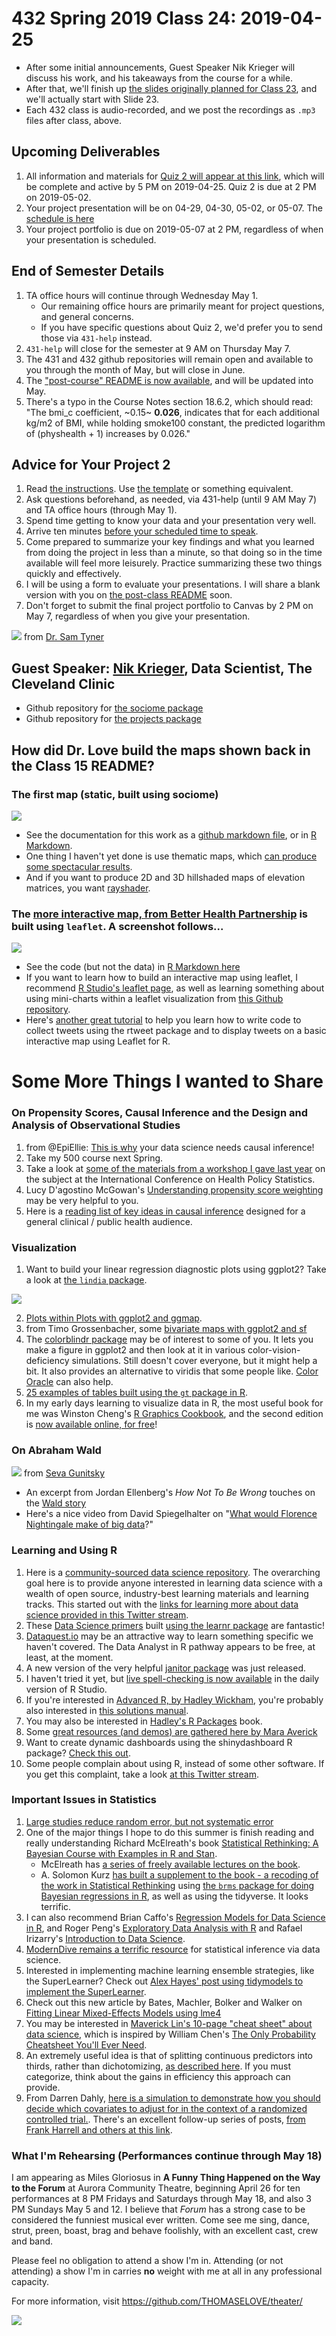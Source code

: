 # 432 Spring 2019 Class 24: 2019-04-25

- After some initial announcements, Guest Speaker Nik Krieger will discuss his work, and his takeaways from the course for a while.
- After that, we'll finish up [the slides originally planned for Class 23](https://github.com/THOMASELOVE/2019-432/blob/master/slides/class24/432_2019_slides23.pdf), and we'll actually start with Slide 23.
- Each 432 class is audio-recorded, and we post the recordings as `.mp3` files after class, above.

## Upcoming Deliverables

1. All information and materials for [Quiz 2 will appear at this link](https://github.com/THOMASELOVE/2019-432/tree/master/quizzes/quiz2), which will be complete and active by 5 PM on 2019-04-25. Quiz 2 is due at 2 PM on 2019-05-02.
2. Your project presentation will be on 04-29, 04-30, 05-02, or 05-07. The [schedule is here](https://github.com/THOMASELOVE/2019-432/blob/master/projects/project2/project2-schedule.md)
3. Your project portfolio is due on 2019-05-07 at 2 PM, regardless of when your presentation is scheduled.

## End of Semester Details

1. TA office hours will continue through Wednesday May 1. 
    - Our remaining office hours are primarily meant for project questions, and general concerns. 
    - If you have specific questions about Quiz 2, we'd prefer you to send those via `431-help` instead.
2. `431-help` will close for the semester at 9 AM on Thursday May 7.
3. The 431 and 432 github repositories will remain open and available to you through the month of May, but will close in June.
4. The ["post-course" README is now available](https://github.com/THOMASELOVE/2019-432/tree/master/slides/post-class), and will be updated into May.
5. There's a typo in the Course Notes section 18.6.2, which should read: "The bmi_c coefficient, ~0.15~ **0.026**, indicates that for each additional kg/m2 of BMI, while holding smoke100 constant, the predicted logarithm of (physhealth + 1) increases by 0.026."

## Advice for Your Project 2

1. Read [the instructions](https://github.com/THOMASELOVE/2019-432/tree/master/projects/project2). Use [the template](https://github.com/THOMASELOVE/2019-432/blob/master/projects/project2/project2-template-432-2019.Rmd) or something equivalent.
2. Ask questions beforehand, as needed, via 431-help (until 9 AM May 7) and TA office hours (through May 1).
3. Spend time getting to know your data and your presentation very well.
4. Arrive ten minutes [before your scheduled time to speak](https://github.com/THOMASELOVE/2019-432/blob/master/projects/project2/project2-schedule.md).
5. Come prepared to summarize your key findings and what you learned from doing the project in less than a minute, so that doing so in the time available will feel more leisurely. Practice summarizing these two things quickly and effectively.
6. I will be using a form to evaluate your presentations. I will share a blank version with you on [the post-class README](https://github.com/THOMASELOVE/2019-432/tree/master/slides/post-class) soon.
7. Don't forget to submit the final project portfolio to Canvas by 2 PM on May 7, regardless of when you give your presentation.

![](https://github.com/THOMASELOVE/2019-432/blob/master/slides/class24/figures/tyner.PNG) from [Dr. Sam Tyner](https://twitter.com/sctyner/status/1119341854426845186?s=11)

## Guest Speaker: [Nik Krieger](https://twitter.com/nik_krieger), Data Scientist, The Cleveland Clinic

- Github repository for [the sociome package](https://github.com/NikKrieger/sociome)
- Github repository for [the projects package](https://github.com/NikKrieger/projects)

## How did Dr. Love build the maps shown back in the Class 15 README?

### The first map (static, built using sociome)

![](https://github.com/THOMASELOVE/2019-432/blob/master/slides/class15/cuyahoga_adi_map.png)

- See the documentation for this work as a [github markdown file](https://github.com/THOMASELOVE/2019-432/blob/master/slides/class24/map_example_sociome_TEL/Ohio_sociome_by_tract.md), or in [R Markdown](https://github.com/THOMASELOVE/2019-432/blob/master/slides/class24/map_example_sociome_TEL/Ohio_sociome_by_tract.Rmd).
- One thing I haven't yet done is use thematic maps, which [can produce some spectacular results](https://github.com/mtennekes/tmap).
- And if you want to produce 2D and 3D hillshaded maps of elevation matrices, you want [rayshader](https://www.rayshader.com/).

### The [more interactive map, from Better Health Partnership](http://betterhealthpartnership.org/data_center/report_22/maps/report22_overweight_obesity_map.asp) is built using `leaflet`. A screenshot follows...

![](https://github.com/THOMASELOVE/2019-432/blob/master/slides/class15/screenshot.PNG)

- See the code (but not the data) in [R Markdown here](https://github.com/THOMASELOVE/2019-432/blob/master/slides/class24/map_leaflet_TEL/leaflet_map_overweightorobese_rates.Rmd)
- If you want to learn how to build an interactive map using leaflet, I recommend [R Studio's leaflet page](https://rstudio.github.io/leaflet/), as well as learning something about using mini-charts within a leaflet visualization from [this Github repository](https://github.com/rte-antares-rpackage/leaflet.minicharts).
- Here's [another great tutorial](https://github.com/momiji15/apptomap/tree/master/R%20Ready%20to%20Map) to help you learn how to write code to collect tweets using the rtweet package and to display tweets on a basic interactive map using Leaflet for R.

# Some More Things I wanted to Share

### On Propensity Scores, Causal Inference and the Design and Analysis of Observational Studies

1. from @EpiEllie: [This is why](https://twitter.com/EpiEllie/status/1095864462664495105) your data science needs causal inference!
2. Take my 500 course next Spring.
3. Take a look at [some of the materials from a workshop I gave last year](https://github.com/THOMASELOVE/ichps2018) on the subject at the International Conference on Health Policy Statistics.
4. Lucy D'agostino McGowan's [Understanding propensity score weighting](https://livefreeordichotomize.com/2019/01/17/understanding-propensity-score-weighting/) may be very helpful to you.
5. Here is a [reading list of key ideas in causal inference](https://docs.google.com/document/d/1a-_VYQrZDLIAWCUs_JKvnwNT2onn-rIiLh69W53fh1o/edit) designed for a general clinical / public health audience.

### Visualization

1. Want to build your linear regression diagnostic plots using ggplot2? Take a look at [the `lindia` package](https://github.com/yeukyul/lindia).

![](https://github.com/THOMASELOVE/2019-432/blob/master/slides/class24/figures/lindia.png)

2. [Plots within Plots with ggplot2 and ggmap](https://statisticaloddsandends.wordpress.com/2019/02/24/plots-within-plots-with-ggplot2-and-ggmap/).
3. from Timo Grossenbacher, some [bivariate maps with ggplot2 and sf](https://timogrossenbacher.ch/2019/04/bivariate-maps-with-ggplot2-and-sf/)
4. The [colorblindr package](https://github.com/clauswilke/colorblindr) may be of interest to some of you. It lets you make a figure in ggplot2 and then look at it in various color-vision-deficiency simulations. Still doesn't cover everyone, but it might help a bit. It also provides an alternative to viridis that some people like. [Color Oracle](https://colororacle.org/) can also help.
5. [25 examples of tables built using the `gt` package in R](https://frm1789.github.io/gt_examples/).
6. In my early days learning to visualize data in R, the most useful book for me was Winston Cheng's [R Graphics Cookbook](https://r-graphics.org/), and the second edition is [now available online, for free](https://r-graphics.org/)!

### On Abraham Wald 

![](https://github.com/THOMASELOVE/2019-432/blob/master/slides/class24/figures/wald.PNG) from [Seva Gunitsky](https://twitter.com/SevaUT/status/1097880873368801287)

- An excerpt from Jordan Ellenberg's *How Not To Be Wrong* touches on the [Wald story](https://medium.com/@penguinpress/an-excerpt-from-how-not-to-be-wrong-by-jordan-ellenberg-664e708cfc3d)
- Here's a nice video from David Spiegelhalter on "[What would Florence Nightingale make of big data](https://www.bbc.com/ideas/videos/what-would-florence-nightingale-make-of-big-data/p075lxkt?playlist=thinkers-from-the-past-on-the-world-today)?"

### Learning and Using R

1. Here is a [community-sourced data science repository](https://github.com/Chris-Engelhardt/data_sci_guide). The overarching goal here is to provide anyone interested in learning data science with a wealth of open source, industry-best learning materials and learning tracks. This started out with the [links for learning more about data science provided in this Twitter stream](https://twitter.com/EngelhardtCR/status/1116743032492253185).
2. These [Data Science primers](https://rstudio.cloud/learn/primers) built [using the learnr package](https://rstudio.github.io/learnr/) are fantastic!
3. [Dataquest.io](https://www.dataquest.io/) may be an attractive way to learn something specific we haven't covered. The Data Analyst in R pathway appears to be free, at least, at the moment.
4. A new version of the very helpful [janitor package](http://sfirke.github.io/janitor/news/index.html) was just released.
5. I haven't tried it yet, but [live spell-checking is now available](https://twitter.com/benmarwick/status/1119508539171409920/photo/1) in the daily version of R Studio.
6. If you're interested in [Advanced R, by Hadley Wickham](http://adv-r.had.co.nz/), you're probably also interested in [this solutions manual](https://advanced-r-solutions.rbind.io/).
7. You may also be interested in [Hadley's R Packages](http://r-pkgs.had.co.nz/) book.
8. Some [great resources (and demos) are gathered here by Mara Averick](https://connect.rstudioservices.com/content/282/gov1005.html)
9. Want to create dynamic dashboards using the shinydashboard R package? [Check this out](https://leanpub.com/c/shinydashboard).
10. Some people complain about using R, instead of some other software. If you get this complaint, take a look [at this Twitter stream](https://twitter.com/SameerDesai1/status/1095907255755526145).

### Important Issues in Statistics

1. [Large studies reduce random error, but not systematic error](https://twitter.com/aztezcan/status/1119233306300563460)
2. One of the major things I hope to do this summer is finish reading and really understanding Richard McElreath's book [Statistical Rethinking: A Bayesian Course with Examples in R and Stan](http://xcelab.net/rm/statistical-rethinking/).
    - McElreath has [a series of freely available lectures on the book](https://www.youtube.com/channel/UCNJK6_DZvcMqNSzQdEkzvzA/playlists).
    - A. Solomon Kurz [has built a supplement to the book - a recoding of the work in Statistical Rethinking](https://bookdown.org/connect/#/apps/1850/access) using [the `brms` package for doing Bayesian regressions in R](https://github.com/paul-buerkner/brms), as well as using the tidyverse. It looks terrific.
3. I can also recommend Brian Caffo's [Regression Models for Data Science in R](https://leanpub.com/regmods), and Roger Peng's [Exploratory Data Analysis with R](https://leanpub.com/exdata) and Rafael Irizarry's [Introduction to Data Science](https://leanpub.com/datasciencebook).
4. [ModernDive remains a terrific resource](https://moderndive.com/) for statistical inference via data science.
5. Interested in implementing machine learning ensemble strategies, like the SuperLearner? Check out [Alex Hayes' post using tidymodels to implement the SuperLearner](https://www.alexpghayes.com/blog/implementing-the-super-learner-with-tidymodels/).
6. Check out this new article by Bates, Machler, Bolker and Walker on [Fitting Linear Mixed-Effects Models using lme4](https://www.jstatsoft.org/article/view/v067i01/0?utm_campaign=digest&utm_medium=email&utm_source=nuzzel)
7. You may be interested in [Maverick Lin's 10-page "cheat sheet" about data science](https://www.datasciencecentral.com/profiles/blogs/new-data-science-cheat-sheet), which is inspired by William Chen's [The Only Probability Cheatsheet You'll Ever Need](https://www.datasciencecentral.com/profiles/blogs/probability-cheat-sheet).
8. An extremely useful idea is that of splitting continuous predictors into thirds, rather than dichotomizing, [as described here](http://www.stat.columbia.edu/~gelman/research/published/thirds5.pdf). If you must categorize, think about the gains in efficiency this approach can provide.
9. From Darren Dahly, [here is a simulation to demonstrate how you should decide which covariates to adjust for in the context of a randomized controlled trial.](https://threadreaderapp.com/thread/1115902270888128514.html). There's an excellent follow-up series of posts, [from Frank Harrell and others at this link](https://twitter.com/f2harrell/status/1116311832652910597).

### What I'm Rehearsing (Performances continue through May 18)

I am appearing as Miles Gloriosus in **A Funny Thing Happened on the Way to the Forum** at Aurora Community Theatre, beginning April 26 for ten performances at 8 PM Fridays and Saturdays through May 18, and also 3 PM Sundays May 5 and 12. I believe that *Forum* has a strong case to be considered the funniest musical ever written. Come see me sing, dance, strut, preen, boast, brag and behave foolishly, with an excellent cast, crew and band.

Please feel no obligation to attend a show I'm in. Attending (or not attending) a show I'm in carries **no** weight with me at all in any professional capacity.

For more information, visit https://github.com/THOMASELOVE/theater/

![](https://github.com/THOMASELOVE/2019-432/blob/master/slides/class24/figures/forum1.PNG)

